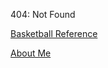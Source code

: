 404: Not Found

[Basketball Reference](https://danieleparimbelli95.github.io/Sales-Forecasting.html)

<a href="World-Cities.html" title="MVP">About Me</a>

